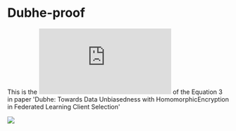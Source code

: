 # Dubhe-proof

This is the ![proof](https://github.com/ZSL98/Dubhe-proof/blob/main/Dubhe_proof.pdf) of the Equation 3 in paper 'Dubhe: Towards Data Unbiasedness with HomomorphicEncryption in Federated Learning Client Selection'

<img src="http://latex.codecogs.com/gif.latex?\frac{\partial J}{\partial \theta_k^{(j)}}=\sum_{i:r(i,j)=1}{\big((\theta^{(j)})^Tx^{(i)}-y^{(i,j)}\big)x_k^{(i)}}+\lambda \theta_k^{(j)}" />
